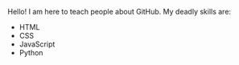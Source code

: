 Hello! I am here to teach people about GitHub.
My deadly skills are:
* HTML
* CSS
* JavaScript
* Python
